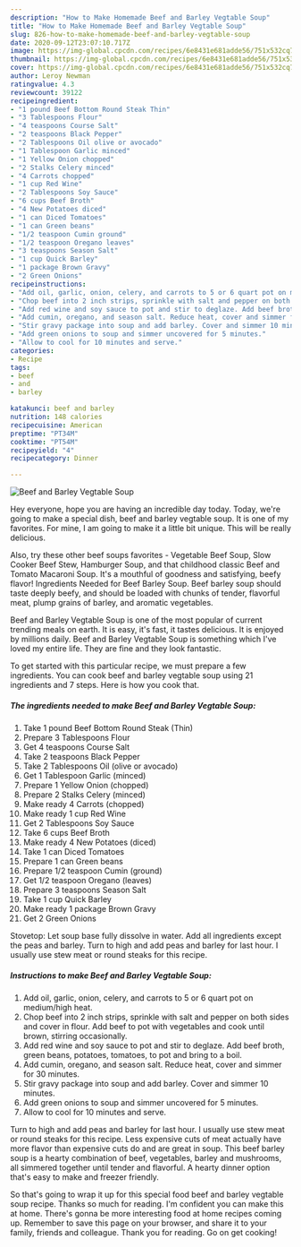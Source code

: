 ```yaml
---
description: "How to Make Homemade Beef and Barley Vegtable Soup"
title: "How to Make Homemade Beef and Barley Vegtable Soup"
slug: 826-how-to-make-homemade-beef-and-barley-vegtable-soup
date: 2020-09-12T23:07:10.717Z
image: https://img-global.cpcdn.com/recipes/6e8431e681adde56/751x532cq70/beef-and-barley-vegtable-soup-recipe-main-photo.jpg
thumbnail: https://img-global.cpcdn.com/recipes/6e8431e681adde56/751x532cq70/beef-and-barley-vegtable-soup-recipe-main-photo.jpg
cover: https://img-global.cpcdn.com/recipes/6e8431e681adde56/751x532cq70/beef-and-barley-vegtable-soup-recipe-main-photo.jpg
author: Leroy Newman
ratingvalue: 4.3
reviewcount: 39122
recipeingredient:
- "1 pound Beef Bottom Round Steak Thin"
- "3 Tablespoons Flour"
- "4 teaspoons Course Salt"
- "2 teaspoons Black Pepper"
- "2 Tablespoons Oil olive or avocado"
- "1 Tablespoon Garlic minced"
- "1 Yellow Onion chopped"
- "2 Stalks Celery minced"
- "4 Carrots chopped"
- "1 cup Red Wine"
- "2 Tablespoons Soy Sauce"
- "6 cups Beef Broth"
- "4 New Potatoes diced"
- "1 can Diced Tomatoes"
- "1 can Green beans"
- "1/2 teaspoon Cumin ground"
- "1/2 teaspoon Oregano leaves"
- "3 teaspoons Season Salt"
- "1 cup Quick Barley"
- "1 package Brown Gravy"
- "2 Green Onions"
recipeinstructions:
- "Add oil, garlic, onion, celery, and carrots to 5 or 6 quart pot on medium/high heat."
- "Chop beef into 2 inch strips, sprinkle with salt and pepper on both sides and cover in flour. Add beef to pot with vegetables and cook until brown, stirring occasionally."
- "Add red wine and soy sauce to pot and stir to deglaze. Add beef broth, green beans, potatoes, tomatoes, to pot and bring to a boil."
- "Add cumin, oregano, and season salt. Reduce heat, cover and simmer for 30 minutes."
- "Stir gravy package into soup and add barley. Cover and simmer 10 minutes."
- "Add green onions to soup and simmer uncovered for 5 minutes."
- "Allow to cool for 10 minutes and serve."
categories:
- Recipe
tags:
- beef
- and
- barley

katakunci: beef and barley 
nutrition: 148 calories
recipecuisine: American
preptime: "PT34M"
cooktime: "PT54M"
recipeyield: "4"
recipecategory: Dinner

---
```



![Beef and Barley Vegtable Soup](https://img-global.cpcdn.com/recipes/6e8431e681adde56/751x532cq70/beef-and-barley-vegtable-soup-recipe-main-photo.jpg)

Hey everyone, hope you are having an incredible day today. Today, we're going to make a special dish, beef and barley vegtable soup. It is one of my favorites. For mine, I am going to make it a little bit unique. This will be really delicious.

Also, try these other beef soups favorites - Vegetable Beef Soup, Slow Cooker Beef Stew, Hamburger Soup, and that childhood classic Beef and Tomato Macaroni Soup. It&#39;s a mouthful of goodness and satisfying, beefy flavor! Ingredients Needed for Beef Barley Soup. Beef barley soup should taste deeply beefy, and should be loaded with chunks of tender, flavorful meat, plump grains of barley, and aromatic vegetables.

Beef and Barley Vegtable Soup is one of the most popular of current trending meals on earth. It is easy, it's fast, it tastes delicious. It is enjoyed by millions daily. Beef and Barley Vegtable Soup is something which I've loved my entire life. They are fine and they look fantastic.


To get started with this particular recipe, we must prepare a few ingredients. You can cook beef and barley vegtable soup using 21 ingredients and 7 steps. Here is how you cook that.

<!--inarticleads1-->

##### The ingredients needed to make Beef and Barley Vegtable Soup:

1. Take 1 pound Beef Bottom Round Steak (Thin)
1. Prepare 3 Tablespoons Flour
1. Get 4 teaspoons Course Salt
1. Take 2 teaspoons Black Pepper
1. Take 2 Tablespoons Oil (olive or avocado)
1. Get 1 Tablespoon Garlic (minced)
1. Prepare 1 Yellow Onion (chopped)
1. Prepare 2 Stalks Celery (minced)
1. Make ready 4 Carrots (chopped)
1. Make ready 1 cup Red Wine
1. Get 2 Tablespoons Soy Sauce
1. Take 6 cups Beef Broth
1. Make ready 4 New Potatoes (diced)
1. Take 1 can Diced Tomatoes
1. Prepare 1 can Green beans
1. Prepare 1/2 teaspoon Cumin (ground)
1. Get 1/2 teaspoon Oregano (leaves)
1. Prepare 3 teaspoons Season Salt
1. Take 1 cup Quick Barley
1. Make ready 1 package Brown Gravy
1. Get 2 Green Onions


Stovetop: Let soup base fully dissolve in water. Add all ingredients except the peas and barley. Turn to high and add peas and barley for last hour. I usually use stew meat or round steaks for this recipe. 

<!--inarticleads2-->

##### Instructions to make Beef and Barley Vegtable Soup:

1. Add oil, garlic, onion, celery, and carrots to 5 or 6 quart pot on medium/high heat.
1. Chop beef into 2 inch strips, sprinkle with salt and pepper on both sides and cover in flour. Add beef to pot with vegetables and cook until brown, stirring occasionally.
1. Add red wine and soy sauce to pot and stir to deglaze. Add beef broth, green beans, potatoes, tomatoes, to pot and bring to a boil.
1. Add cumin, oregano, and season salt. Reduce heat, cover and simmer for 30 minutes.
1. Stir gravy package into soup and add barley. Cover and simmer 10 minutes.
1. Add green onions to soup and simmer uncovered for 5 minutes.
1. Allow to cool for 10 minutes and serve.


Turn to high and add peas and barley for last hour. I usually use stew meat or round steaks for this recipe. Less expensive cuts of meat actually have more flavor than expensive cuts do and are great in soup. This beef barley soup is a hearty combination of beef, vegetables, barley and mushrooms, all simmered together until tender and flavorful. A hearty dinner option that&#39;s easy to make and freezer friendly. 

So that's going to wrap it up for this special food beef and barley vegtable soup recipe. Thanks so much for reading. I'm confident you can make this at home. There's gonna be more interesting food at home recipes coming up. Remember to save this page on your browser, and share it to your family, friends and colleague. Thank you for reading. Go on get cooking!
